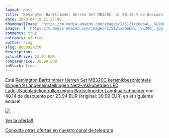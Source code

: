 ```yaml
---
layout: post
title: 'Remington Barttrimmer Herren Set MB320C  al 40.14 % de descuento'
date: 2020-04-18 21:27:05
thumbnailImage: 'https://m.media-amazon.com/images/I/51Z1xzGobwL._SL200_.jpg'
images: [ 'https://m.media-amazon.com/images/I/51Z1xzGobwL._SL200_.jpg' ]
comments: true
category: ofertas
author: ring
slug: B000OS72Y0
description:
actualPrice: 23.94 EUR
comparePrice: 39.99 EUR
inStock: true
---
```


Está [Remington Barttrimmer Herren Set MB320C  keramikbeschichtete Klingen  9 Längeneinstellungen  Netz-/Akkubetrieb  LED Lade-/Nachladekontrollanzeigen  Bartschneider  Langhaarschneider](https://www.amazon.com/dp/B000OS72Y0/?tag=redken08-20) con 40.14 de descuento por 23.94 EUR (original: 39.99 EUR) en el siguiente enlace!

[![](https://m.media-amazon.com/images/I/51Z1xzGobwL._SL200_.jpg)](https://www.amazon.com/dp/B000OS72Y0/?tag=redken08-20)

[Ver la oferta!!](https://www.amazon.com/dp/B000OS72Y0/?tag=redken08-20)

[Consulta otras ofertas en nuestro canal de telegram](https://t.me/s/ofertas25)
